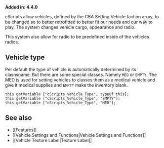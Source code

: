 **Added in: 4.4.0**

cScripts allow vehicles, defined by the CBA Setting Vehicle faction array, to be changed so to better retrofitted to better fit our needs and our way to play. The system changes vehicle cargo, appearance and radio.

This system also allow for radio to be predefined inside of the vehicles radios.

## Vehicle type
Per default the type of vehicle is automatically determined by its clasnsname. But there are some special classes. Namely `MED` or `EMPTY`. The MED is used for setting vehicles to classes them as a medical vehicle and give it medical supplies and `EMPTY` make the inventory blank. 

```
this getVariable ["cScripts_Vehicle_Type", typeOf this];
this getVariable ["cScripts_Vehicle_Type", "EMPTY"];
this getVariable ["cScripts_Vehicle_Type", "MED"];
```

## See also
* [[Features]]
* [[Vehicle Settings and Functions|Vehicle Settings and Functions]] 
* [[Vehicle Texture Label|Texture Label]] 
